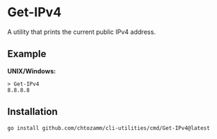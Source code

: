 # Get-IPv4

A utility that prints the current public IPv4 address.

## Example

**UNIX/Windows:**

```
> Get-IPv4
8.8.8.8
```

## Installation

```
go install github.com/chtozamm/cli-utilities/cmd/Get-IPv4@latest
```

